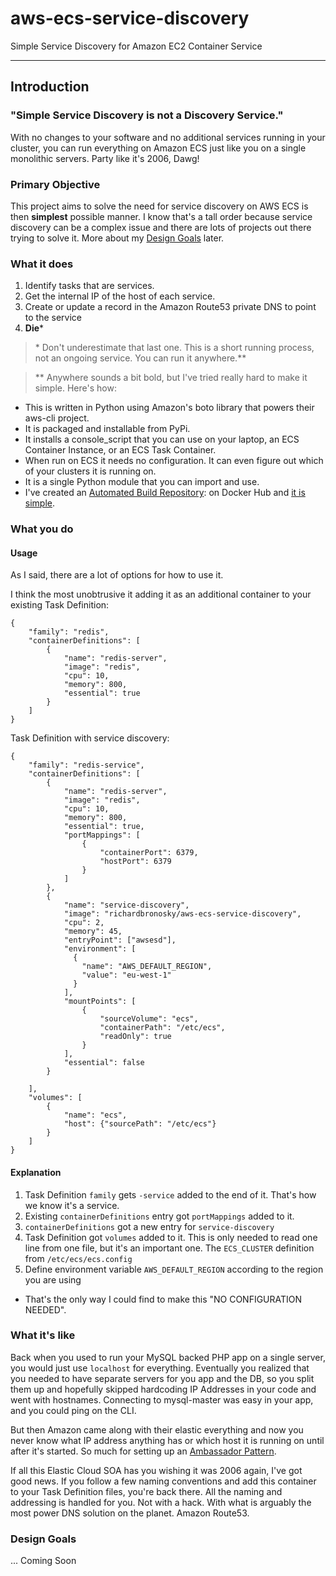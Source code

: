 # aws-ecs-service-discovery
Simple Service Discovery for Amazon EC2 Container Service

--------

## Introduction

### "Simple Service Discovery is not a Discovery Service."

With no changes to your software and no additional services running in your cluster, you can run everything on Amazon ECS just like you on a single monolithic servers. Party like it's 2006, Dawg!

### Primary Objective

This project aims to solve the need for service discovery on AWS ECS is then **simplest** possible manner. I know that's a tall order because service discovery can be a complex issue and there are lots of projects out there trying to solve it. More about my [Design Goals] later.

### What it does

1. Identify tasks that are services.
2. Get the internal IP of the host of each service.
3. Create or update a record in the Amazon Route53 private DNS to point to the service
4. **Die**\*

> \* Don't underestimate that last one. This is a short running process, not an ongoing service. You can run it anywhere.\*\*

> \*\* Anywhere sounds a bit bold, but I've tried really hard to make it simple. Here's how:

* This is written in Python using Amazon's boto library that powers their aws-cli project.
* It is packaged and installable from PyPi.
* It installs a console_script that you can use on your laptop, an ECS Container Instance, or an ECS Task Container.
* When run on ECS it needs no configuration. It can even figure out which of your clusters it is running on.
* It is a single Python module that you can import and use.
* I've created an [Automated Build Repository]: on Docker Hub and [it is simple].


### What you do

#### Usage

As I said, there are a lot of options for how to use it.

I think the most unobtrusive it adding it as an additional container to your existing Task Definition:

    {
        "family": "redis",
        "containerDefinitions": [
            {
                "name": "redis-server",
                "image": "redis",
                "cpu": 10,
                "memory": 800,
                "essential": true
            }
        ]
    }

Task Definition with service discovery:

    {
        "family": "redis-service",
        "containerDefinitions": [
            {
                "name": "redis-server",
                "image": "redis",
                "cpu": 10,
                "memory": 800,
                "essential": true,
                "portMappings": [
                    {
                        "containerPort": 6379,
                        "hostPort": 6379
                    }
                ]
            },
            {
                "name": "service-discovery",
                "image": "richardbronosky/aws-ecs-service-discovery",
                "cpu": 2,
                "memory": 45,
                "entryPoint": ["awsesd"],
                "environment": [
                  {
                    "name": "AWS_DEFAULT_REGION",
                    "value": "eu-west-1"
                  }
                ],
                "mountPoints": [
                    {
                        "sourceVolume": "ecs",
                        "containerPath": "/etc/ecs",
                        "readOnly": true
                    }
                ],
                "essential": false
            }

        ],
        "volumes": [
            {
                "name": "ecs",
                "host": {"sourcePath": "/etc/ecs"}
            }
        ]
    }

#### Explanation

1. Task Definition `family` gets `-service` added to the end of it. That's how we know it's a service.
2. Existing `containerDefinitions` entry got `portMappings` added to it.
3. `containerDefinitions` got a new entry for `service-discovery`
4. Task Definition got `volumes` added to it. This is only needed to read one line from one file, but it's an important one. The `ECS_CLUSTER` definition from `/etc/ecs/ecs.config`
5. Define environment variable `AWS_DEFAULT_REGION` according to the region you are using
 * That's the only way I could find to make this "NO CONFIGURATION NEEDED".

### What it's like

Back when you used to run your MySQL backed PHP app on a single server, you would just use `localhost` for everything. Eventually you realized that you needed to have separate servers for you app and the DB, so you split them up and hopefully skipped hardcoding IP Addresses in your code and went with hostnames. Connecting to mysql-master was easy in your app, and you could ping on the CLI.

But then Amazon came along with their elastic everything and now you never know what IP address anything has or which host it is running on until after it's started. So much for setting up an [Ambassador Pattern].

If all this Elastic Cloud SOA has you wishing it was 2006 again, I've got good news. If you follow a few naming conventions and add this container to your Task Definition files, you're back there. All the naming and addressing is handled for you. Not with a hack. With what is arguably the most power DNS solution on the planet. Amazon Route53.

### Design Goals

... Coming Soon

[Design Goals]: #design-goals
[Automated Build Repository]: https://registry.hub.docker.com/u/richardbronosky/aws-ecs-service-discovery/
[it is simple]: https://registry.hub.docker.com/u/richardbronosky/aws-ecs-service-discovery/dockerfile/
[Ambassador Pattern]: https://docs.docker.com/articles/ambassador_pattern_linking/
